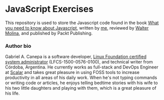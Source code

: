 # JavaScript Exercises

This repository is used to store the Javascript code found in the book [What you need to know about Javascript](https://1drv.ms/b/s!AotpOipZ2Sr2hhsT-3OSA2uuounE), written by [me](https://ar.linkedin.com/in/gacanepa), reviewed by [Walter Molina](https://www.linkedin.com/in/waltermolina/), and published by Packt Publishing.

### Author bio

Gabriel A. Canepa is a software developer, [Linux Foundation certified system administrator](https://training.linuxfoundation.org/certification/verify-linux-certifications) (LFCS-1500-0576-0100), and technical writer from Córdoba, Argentina. He currently works as full-stack and DevOps Engineer at [Scalar](https://scalar.io) and takes great pleasure in using FOSS tools to increase productivity in all areas of his daily work. When he's not typing commands or writing code or articles, he enjoys telling bedtime stories with his wife to his two little daughters and playing with them, which is a great pleasure of his life.
